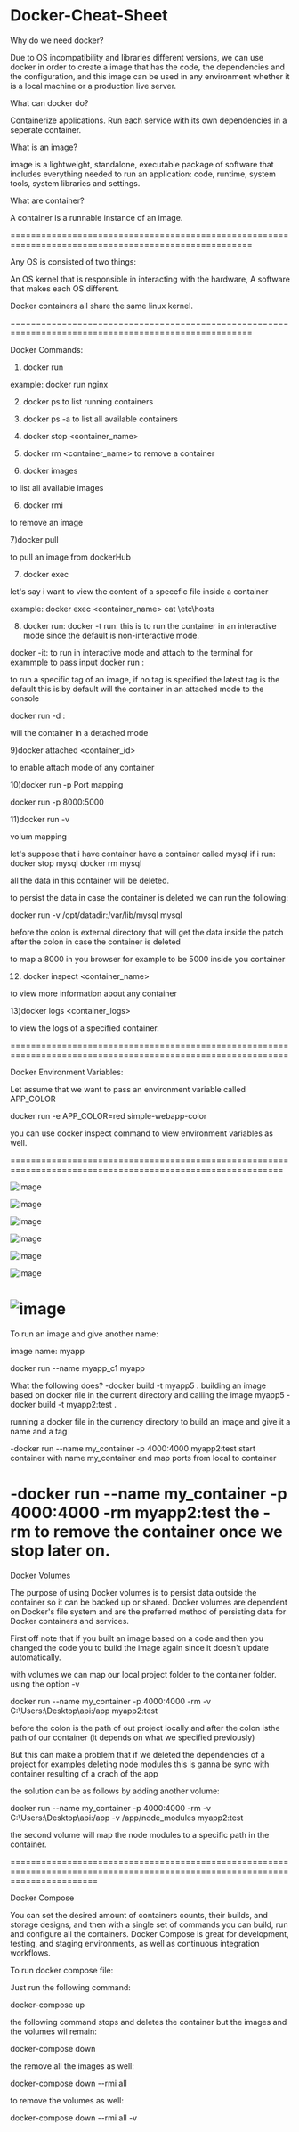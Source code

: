 # Docker-Cheat-Sheet


Why do we need docker?

Due to OS incompatibility and libraries different versions, we can use docker in order to create a image that has the code, the dependencies and the configuration, and this image can be used in any environment whether it is a local machine or a production live server.

What can docker do?

Containerize applications.
Run each service with its own dependencies in a seperate container.

What is an image?

image is a lightweight, standalone, executable package of software that includes everything needed to run an application: code, runtime, system tools, system libraries and settings.

What are container?

A container is a runnable instance of an image.

=====================================================================================================

Any OS is consisted of two things:

An OS kernel that is responsible in interacting with the hardware,
A software that makes each OS different.

Docker containers all share the same linux kernel.

=====================================================================================================

Docker Commands:

1) docker run 

example: docker run nginx

2) docker ps
to list running containers

3) docker ps -a 
to list all available containers

4) docker stop <container_name>

5) docker rm <container_name>
  to remove a container
  
6) docker images

to list all available images

6) docker rmi <image>
  
  to remove an image
  
7)docker pull <image>
  
to pull an image from dockerHub
  
7) docker exec  
  
let's say i want to view the content of a specefic file inside a container 
  
example: docker exec <container_name> cat \etc\hosts
  
8) docker run:
  docker -t run:
  this is to run the container in an interactive mode since the default is non-interactive mode.
  
  docker -it:
  to run in interactive mode and attach to the terminal for exammple to pass input
  docker run <image>:<tag>
  
  to run a specific tag of an image, if no tag is specified the latest tag is the default
  this is by default will the container in an attached mode to the console
  
 docker run -d :
  
  will the container in a detached mode
  
9)docker attached <container_id>
  
to enable attach mode of any container

10)docker run -p
Port mapping
  
  docker run -p 8000:5000
  
11)docker run -v
  
volum mapping
  
let's suppose that i have container have a container called mysql
if i run:
  docker stop mysql
  docker rm mysql
  
  all the data in this container will be deleted.
  
  to persist the data in case the container is deleted we can run the following:
  
  docker run -v /opt/datadir:/var/lib/mysql mysql
  
  before the colon is external directory that will get the data inside the patch after the colon in case the container is deleted
  
  to map a 8000 in you browser for example to be 5000 inside you container

  12) docker inspect <container_name>
  
  to view more information about any container
  
  13)docker logs <container_logs>

  to view the logs of a specified container.
  
  
  ============================================================================================================
  
  Docker Environment Variables:
  
  Let assume that we want to pass an environment variable called APP_COLOR
  
  docker run -e APP_COLOR=red simple-webapp-color
  
  you can use docker inspect command to view environment variables as well.
  
  ===========================================================================================================
  
  ![image](https://user-images.githubusercontent.com/52213112/206317344-9b0d1398-b0e4-45ed-bb68-49c6f3cee33b.png)
  
  ![image](https://user-images.githubusercontent.com/52213112/206317401-f8edc2eb-c4e7-4c60-9ddf-1d5e57e76d27.png)
  
![image](https://user-images.githubusercontent.com/52213112/206317534-2158851b-e486-4ecd-aef5-b3fbcccc28f0.png)

![image](https://user-images.githubusercontent.com/52213112/206317733-5dd70a62-5a83-456f-b6e0-6f5ffcb22525.png)

![image](https://user-images.githubusercontent.com/52213112/206317942-f7e808f2-8bc5-42f3-9b8f-83bd7e2b61e1.png)

![image](https://user-images.githubusercontent.com/52213112/206318179-90f8a36b-b1d7-4bb1-aebd-86f51d0142f9.png)
  
  ![image](https://user-images.githubusercontent.com/52213112/206655256-f42d71ab-582b-4889-8ed4-890863f92faf.png)
===============================================================================================================
  
  To run an image and give another name:
  
  image name: myapp
  
  docker run --name myapp_c1 myapp

What the following does?
  -docker build -t myapp5 .
  building an image based on docker rile in the current directory and calling the image myapp5
  -docker build -t myapp2:test .
  
  running a docker file in the currency directory to build an image and give it a name and a tag

  
  -docker run --name my_container -p 4000:4000 myapp2:test
  start container with name my_container and map ports from local to container 
  
  -docker run --name my_container -p 4000:4000 -rm myapp2:test
  the -rm to remove the container once we stop later on.
===============================================================================================================
  
  Docker Volumes
  
 The purpose of using Docker volumes is to persist data outside the container so it can be backed up or shared. Docker volumes are dependent on Docker's file system     and are the preferred method of persisting data for Docker containers and services.  
  
  First off note that if you built an image based on a code and then you changed the code you to build the image again since it doesn't update automatically.
  
  with volumes we can map our local project folder to the container folder.
  using the option -v
  
  docker run --name my_container -p 4000:4000 -rm -v C:\Users:\Desktop\api:/app myapp2:test
  
  before the colon is the path of out project locally and after the colon isthe path of our container (it depends on what we specified previously)
  
  But this can make a problem that if we deleted the dependencies of a project for examples deleting node modules this is ganna be sync with container resulting of a crach of the app
  
  the solution can be as follows by adding another volume:
  
  docker run --name my_container -p 4000:4000 -rm -v C:\Users:\Desktop\api:/app -v /app/node_modules myapp2:test
  
  the second volume will map the node modules to a specific path in the container.
  
  
  =============================================================================================================================
  
  Docker Compose
  
  You can set the desired amount of containers counts, their builds, and storage designs, and then with a single set of commands you can build, run and configure all     the containers. Docker Compose is great for development, testing, and staging environments, as well as continuous integration workflows.
  
  To run docker compose file:
  
  Just run the following command:
  
  docker-compose up
  
  the following command stops and deletes the container but the images and the volumes wil remain:
  
  docker-compose down
  
  the remove all the images as well:
  
  docker-compose down --rmi all
  
  to remove the volumes as well:
  
  docker-compose down --rmi all -v
  
  
  
  
 
  
  
  
